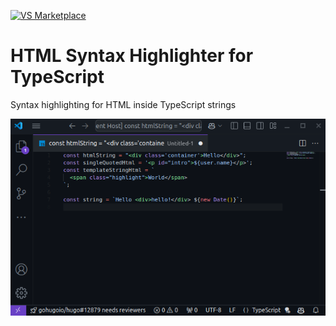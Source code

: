 [![VS Marketplace](https://badgen.net/vs-marketplace/v/StirlingMarketingGroup.html-ts-highlighter)](https://marketplace.visualstudio.com/items?itemName=StirlingMarketingGroup.html-ts-highlighter)

# HTML Syntax Highlighter for TypeScript

Syntax highlighting for HTML inside TypeScript strings

![example](images/example.png)
